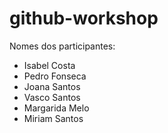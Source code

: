 # github-workshop

Nomes dos participantes:

-   Isabel Costa
-   Pedro Fonseca
-   Joana Santos
-   Vasco Santos
-   Margarida Melo
-   Miriam Santos
